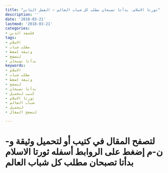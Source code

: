 ```yaml
---
title: "ثورتا الاسلام، بدأتا تصبحان مطلب كل شباب العالم – الفصل الثاني"
description: ''
date: '2018-03-21'
lastmod: '2018-03-21'
categories:
- فلسفة الدين
tags:
- الاسلام
- مطلب شباب
- وثيقة إضغط
- لتصفح
- بدأتا تصبحان
keywords:
- الاسلام
- مطلب شباب
- وثيقة إضغط
- لتصفح
- بدأتا تصبحان
- كتيب لتحميل
- ثورتا الاسلام
- شباب العالم
- لتحميل
- لتصفح المقال

---
```

# **لتصفح المقال في كتيب أو لتحميل وثيقة و-ن-م إضغط على الروابط أسفله** **ثورتا الاسلام بدأتا تصبحان مطلب كل شباب العالم**

###